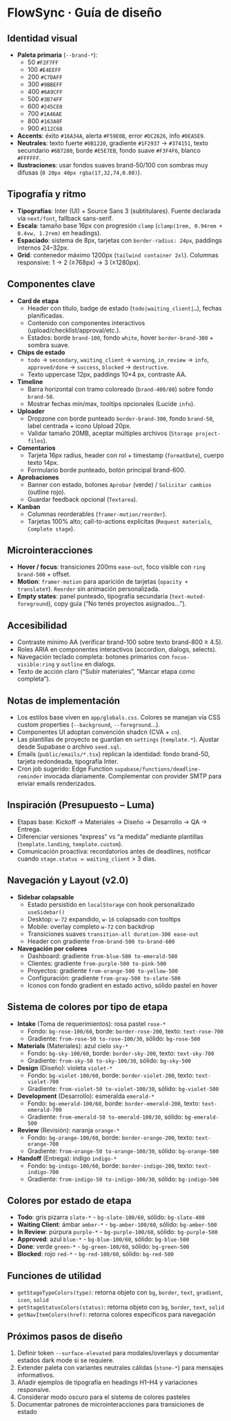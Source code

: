 # FlowSync · Guía de diseño

## Identidad visual
- **Paleta primaria** (`--brand-*`):
  - 50 `#F2F7FF`
  - 100 `#E4EEFF`
  - 200 `#C7DAFF`
  - 300 `#9BBEFF`
  - 400 `#6A9CFF`
  - 500 `#3B74FF`
  - 600 `#245CE0`
  - 700 `#1A46AE`
  - 800 `#163A8F`
  - 900 `#112C68`
- **Accents**: éxito `#16A34A`, alerta `#F59E0B`, error `#DC2626`, info `#0EA5E9`.
- **Neutrales**: texto fuerte `#0B1220`, gradiente `#1F2937` → `#374151`, texto secundario `#6B7280`, borde `#E5E7EB`, fondo suave `#F3F4F6`, blanco `#FFFFFF`.
- **Ilustraciones**: usar fondos suaves brand-50/100 con sombras muy difusas (`0 20px 40px rgba(17,32,74,0.08)`).

## Tipografía y ritmo
- **Tipografías**: Inter (UI) + Source Sans 3 (subtitulares). Fuente declarada vía `next/font`, fallback sans-serif.
- **Escala**: tamaño base 16px con progresión `clamp` (`clamp(1rem, 0.94rem + 0.4vw, 1.2rem)` en headings).
- **Espaciado**: sistema de 8px, tarjetas con `border-radius: 24px`, paddings internos 24–32px.
- **Grid**: contenedor máximo 1200px (`tailwind container 2xl`). Columnas responsive: 1 → 2 (≥768px) → 3 (≥1280px).

## Componentes clave
- **Card de etapa**
  - Header con título, badge de estado (`todo|waiting_client|…`), fechas planificadas.
  - Contenido con componentes interactivos (upload/checklist/approval/etc.).
  - Estados: borde `brand-100`, fondo `white`, hover `border-brand-300` + sombra suave.
- **Chips de estado**
  - `todo` → `secondary`, `waiting_client` → `warning`, `in_review` → `info`, `approved/done` → `success`, `blocked` → `destructive`.
  - Texto uppercase 12px, paddings 10×4 px, contraste AA.
- **Timeline**
  - Barra horizontal con tramo coloreado (`brand-400/80`) sobre fondo `brand-50`.
  - Mostrar fechas mín/max, tooltips opcionales (Lucide `info`).
- **Uploader**
  - Dropzone con borde punteado `border-brand-300`, fondo `brand-50`, label centrada + icono Upload 20px.
  - Validar tamaño 20MB, aceptar múltiples archivos (`Storage project-files`).
- **Comentarios**
  - Tarjeta 16px radius, header con rol + timestamp (`formatDate`), cuerpo texto 14px.
  - Formulario borde punteado, botón principal brand-600.
- **Aprobaciones**
  - Banner con estado, botones `Aprobar` (verde) / `Solicitar cambios` (outline rojo).
  - Guardar feedback opcional (`Textarea`).
- **Kanban**
  - Columnas reorderables (`framer-motion/reorder`).
  - Tarjetas 100% alto; call-to-actions explícitas (`Request materials`, `Complete stage`).

## Microinteracciones
- **Hover / focus**: transiciones 200ms `ease-out`, foco visible con `ring brand-500` + offset.
- **Motion**: `framer-motion` para aparición de tarjetas (`opacity + translateY`). `Reorder` sin animación personalizada.
- **Empty states**: panel punteado, tipografía secundaria (`text-muted-foreground`), copy guía (“No tenés proyectos asignados…”).

## Accesibilidad
- Contraste mínimo AA (verificar brand-100 sobre texto brand-800 ≥ 4.5).
- Roles ARIA en componentes interactivos (accordion, dialogs, selects).
- Navegación teclado completa: botones primarios con `focus-visible:ring` y `outline` en dialogs.
- Texto de acción claro (“Subir materiales”, “Marcar etapa como completa”).

## Notas de implementación
- Los estilos base viven en `app/globals.css`. Colores se manejan vía CSS custom properties (`--background`, `--foreground`...).
- Componentes UI adoptan convención shadcn (CVA + `cn`).
- Las plantillas de proyecto se guardan en `settings` (`template.*`). Ajustar desde Supabase o archivo `seed.sql`.
- Emails (`public/emails/*.tsx`) replican la identidad: fondo brand-50, tarjeta redondeada, tipografía Inter.
- Cron job sugerido: Edge Function `supabase/functions/deadline-reminder` invocada diariamente. Complementar con provider SMTP para enviar emails renderizados.

## Inspiración (Presupuesto – Luma)
- Etapas base: Kickoff → Materiales → Diseño → Desarrollo → QA → Entrega.
- Diferenciar versiones “express” vs “a medida” mediante plantillas (`template.landing`, `template.custom`).
- Comunicación proactiva: recordatorios antes de deadlines, notificar cuando `stage.status = waiting_client` > 3 días.

## Navegación y Layout (v2.0)
- **Sidebar colapsable**
  - Estado persistido en `localStorage` con hook personalizado `useSidebar()`
  - Desktop: `w-72` expandido, `w-16` colapsado con tooltips
  - Mobile: overlay completo `w-72` con backdrop
  - Transiciones suaves `transition-all duration-300 ease-out`
  - Header con gradiente `from-brand-500 to-brand-600`
- **Navegación por colores**
  - Dashboard: gradiente `from-blue-500 to-emerald-500`
  - Clientes: gradiente `from-purple-500 to-pink-500`
  - Proyectos: gradiente `from-orange-500 to-yellow-500`
  - Configuración: gradiente `from-gray-500 to-slate-500`
  - Iconos con fondo gradient en estado activo, sólido pastel en hover

## Sistema de colores por tipo de etapa
- **Intake** (Toma de requerimientos): rosa pastel `rose-*`
  - Fondo: `bg-rose-100/60`, borde: `border-rose-200`, texto: `text-rose-700`
  - Gradiente: `from-rose-50 to-rose-100/30`, sólido: `bg-rose-500`
- **Materials** (Materiales): azul cielo `sky-*`
  - Fondo: `bg-sky-100/60`, borde: `border-sky-200`, texto: `text-sky-700`
  - Gradiente: `from-sky-50 to-sky-100/30`, sólido: `bg-sky-500`
- **Design** (Diseño): violeta `violet-*`
  - Fondo: `bg-violet-100/60`, borde: `border-violet-200`, texto: `text-violet-700`
  - Gradiente: `from-violet-50 to-violet-100/30`, sólido: `bg-violet-500`
- **Development** (Desarrollo): esmeralda `emerald-*`
  - Fondo: `bg-emerald-100/60`, borde: `border-emerald-200`, texto: `text-emerald-700`
  - Gradiente: `from-emerald-50 to-emerald-100/30`, sólido: `bg-emerald-500`
- **Review** (Revisión): naranja `orange-*`
  - Fondo: `bg-orange-100/60`, borde: `border-orange-200`, texto: `text-orange-700`
  - Gradiente: `from-orange-50 to-orange-100/30`, sólido: `bg-orange-500`
- **Handoff** (Entrega): índigo `indigo-*`
  - Fondo: `bg-indigo-100/60`, borde: `border-indigo-200`, texto: `text-indigo-700`
  - Gradiente: `from-indigo-50 to-indigo-100/30`, sólido: `bg-indigo-500`

## Colores por estado de etapa
- **Todo**: gris pizarra `slate-*` - `bg-slate-100/60`, sólido: `bg-slate-400`
- **Waiting Client**: ámbar `amber-*` - `bg-amber-100/60`, sólido: `bg-amber-500`
- **In Review**: púrpura `purple-*` - `bg-purple-100/60`, sólido: `bg-purple-500`
- **Approved**: azul `blue-*` - `bg-blue-100/60`, sólido: `bg-blue-500`
- **Done**: verde `green-*` - `bg-green-100/60`, sólido: `bg-green-500`
- **Blocked**: rojo `red-*` - `bg-red-100/60`, sólido: `bg-red-500`

## Funciones de utilidad
- `getStageTypeColors(type)`: retorna objeto con `bg`, `border`, `text`, `gradient`, `icon`, `solid`
- `getStageStatusColors(status)`: retorna objeto con `bg`, `border`, `text`, `solid`
- `getNavItemColors(href)`: retorna colores específicos para navegación

## Próximos pasos de diseño
1. Definir token `--surface-elevated` para modales/overlays y documentar estados dark mode si se requiere.
2. Extender paleta con variantes neutrales cálidas (`stone-*`) para mensajes informativos.
3. Añadir ejemplos de tipografía en headings H1–H4 y variaciones responsive.
4. Considerar modo oscuro para el sistema de colores pasteles
5. Documentar patrones de microinteracciones para transiciones de estado
